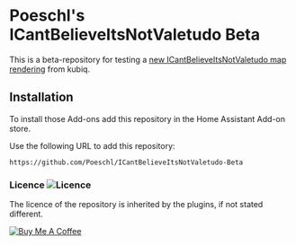 # Poeschl's ICantBelieveItsNotValetudo Beta 

This is a beta-repository for testing a [new ICantBelieveItsNotValetudo map rendering](https://github.com/Hypfer/ICantBelieveItsNotValetudo/pull/33) from kubiq.

## Installation

To install those Add-ons add this repository in the Home Assistant Add-on store.

Use the following URL to add this repository:

`https://github.com/Poeschl/ICantBelieveItsNotValetudo-Beta`

### Licence  ![Licence](https://img.shields.io/github/license/Poeschl/Hassio-Addons)

The licence of the repository is inherited by the plugins, if not stated different.

[![Buy Me A Coffee](https://img.shields.io/badge/Buy%20me%20a%20coffee-%23d32f2f?logo=buy-me-a-coffee&style=for-the-badge&logoColor=white)](https://www.buymeacoffee.com/Poeschl)
